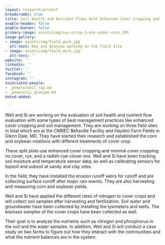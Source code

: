 ```yaml
---
layout: research-project
breadcrumbs: true
title: Soil Health and Nutrient Flows With Enhanced Cover Cropping and Soil Management
enable-header: false
enable-banner: false
primary-image: assets/img/sas-ccrop-3-mix-under-corn.JPG
image-gallery:
- image: assets/img/field_work.jpg
  alt-text: Ray and Qianyao working on the field site
- image: assets/img/field_work.jpg
  alt-text: ''
website: ''
linkedin: ''
twitter: ''
facebook: ''
instagram: ''
associated-people:
- _people/weil_ray.md
- _people/si_qianyao.md
dated-added: 

---
```

Weil and Si are working on the evaluation of soil health and nutrient flow evaluation with some types of best management practices like enhanced cover cropping and soil management. They are working on three field sites in total which are at the CMREC Beltsville Facility and Hayden Farm Fields in Glenn Dale, MD. They have started their research and established the corn and soybean rotations with different treatments of cover crop.

These split plots use enhanced cover cropping and minimal cover cropping: no cover, rye, and a radish-rye-clover mix. Weil and Si have been tracking soil moisture and temperature sensor data, as well as calibrating sensors for topsoil and subsoil at sandy and clay sites.

In the field, they have installed the erosion runoff weirs for runoff and are collecting surface runoff after major rain events. They are also harvesting and measuring corn and soybean yields. 

Weil and Si have applied the different rates of nitrogen to cover crops and will collect soil samples after harvesting and fertilization. Soil water and groundwater have been collected by installing the lysimeters and wells. The biomass samples of the cover crops have been collected as well.

Their goal is to analyze the nutrients such as nitrogen and phosphorus in the soil and the water samples. In addition, Weil and Si will conduct a case study on two farms to figure out how they interact with the communities and what the nutrient balances are in the system.